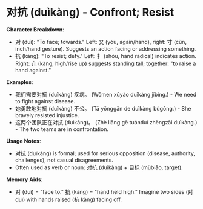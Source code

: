 # **对抗 (duìkàng) - Confront; Resist**

**Character Breakdown**:  
- 对 (duì): "To face; towards." Left: 又 (yòu, again/hand), right: 寸 (cùn, inch/hand gesture). Suggests an action facing or addressing something.  
- 抗 (kàng): "To resist; defy." Left: 扌 (shǒu, hand radical) indicates action. Right: 亢 (kàng, high/rise up) suggests standing tall; together: "to raise a hand against."

**Examples**:  
- 我们需要对抗 (duìkàng) 疾病。 (Wǒmen xūyào duìkàng jíbìng.) - We need to fight against disease.  
- 她勇敢地对抗 (duìkàng) 不公。 (Tā yǒnggǎn de duìkàng bùgōng.) - She bravely resisted injustice.  
- 这两个团队正在对抗 (duìkàng)。 (Zhè liǎng gè tuánduì zhèngzài duìkàng.) - The two teams are in confrontation.

**Usage Notes**:  
- 对抗 (duìkàng) is formal; used for serious opposition (disease, authority, challenges), not casual disagreements.  
- Often used as verb or noun: 对抗 (duìkàng) + 目标 (mùbiāo, target).

**Memory Aids**:  
- 对 (duì) = "face to." 抗 (kàng) = "hand held high." Imagine two sides (对 duì) with hands raised (抗 kàng) facing off.